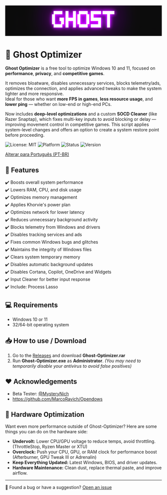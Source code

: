 ![Logo](https://github.com/louzkk/Ghost-Optimizer/blob/e70941415963195a2192215ff950054b26ade25b/Resources/newbanner.png)

# 👻 Ghost Optimizer

**Ghost Optimizer** is a free tool to optimize Windows 10 and 11, focused on **performance**, **privacy**, and **competitive games**.

It removes bloatware, disables unnecessary services, blocks telemetry/ads, optimizes the connection, and applies advanced tweaks to make the system lighter and more responsive.  
Ideal for those who want **more FPS in games**, **less resource usage**, and **lower ping** — whether on low-end or high-end PCs.

Now includes **deep-level optimizations** and a custom **SOCD Cleaner** (like Razer Snaptap), which fixes multi-key inputs to avoid blocking or delay — improving movement control in competitive games.
This script applies system-level changes and offers an option to create a system restore point before proceeding.

![License: MIT](https://img.shields.io/badge/License-MIT-yellow.svg) 
![Platform](https://img.shields.io/badge/platform-Windows-blue) 
![Status](https://img.shields.io/badge/status-beta-red) 
![Version](https://img.shields.io/badge/version-3.5-blue) 

[Alterar para Português (PT-BR)](README.ptbr.md)


## 🚀 Features

✔️ Boosts overall system performance   
✔️ Lowers RAM, CPU, and disk usage   
✔️ Optimizes memory management    
✔️ Applies Khorvie's power plan   
✔️ Optimizes network for lower latency   
✔️ Reduces unnecessary background activity   
✔️ Blocks telemetry from Windows and drivers   
✔️ Disables tracking services and ads   
✔️ Fixes common Windows bugs and glitches   
✔️ Maintains the integrity of Windows files    
✔️ Clears system temporary memory   
✔️ Disables automatic background updates   
✔️ Disables Cortana, Copilot, OneDrive and Widgets   
✔️ Input Cleaner for better input response  
✔️ Include: Process Lasso   


## 💻 Requirements

- Windows 10 or 11  
- 32/64-bit operating system  


## 📥 How to use / Download

1. Go to the [Releases](https://github.com/louzkk/Ghost-Optimizer/releases) and download **Ghost-Optimizer.rar**  
2. Run **Ghost-Optimizer.exe** as **Administrator**.
   *(You may need to temporarily disable your antivirus to avoid false positives)*


## ❤️ Acknowledgements

- Beta Tester: [@MysteryNich](https://github.com/MysteryNich)
- https://github.com/MarcoRavich/Opendows


## 🔧 Hardware Optimization

Want even more performance outside of Ghost-Optimizer? Here are some things you can do on the hardware side:  

- **Undervolt:** Lower CPU/GPU voltage to reduce temps, avoid throttling. (ThrottleStop, Ryzen Master or XTU)
- **Overclock:** Push your CPU, GPU, or RAM clock for performance boost (Afterburner, GPU Tweak III or Adrenalin)
- **Keep Everything Updated:** Latest Windows, BIOS, and driver updates.
- **Hardware Maintenance:** Clean dust, replace thermal paste, and improve airflow.

---

💬 Found a bug or have a suggestion? [Open an issue](https://github.com/louzkk/Ghost-Optimizer/issues)
